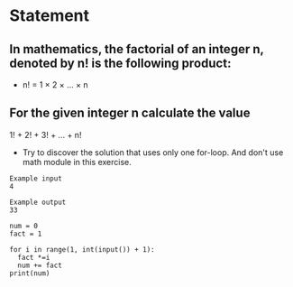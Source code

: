 # Statement
## In mathematics, the factorial of an integer n, denoted by n! is the following product:

 - n! = 1 × 2 × … × n

## For the given integer n calculate the value 

1! + 2! + 3! + ... + n!

- Try to discover the solution that uses only one for-loop. And don't use math module in this exercise.

```
Example input
4

Example output
33
```

```
num = 0
fact = 1

for i in range(1, int(input()) + 1):
  fact *=i
  num += fact
print(num)

```
